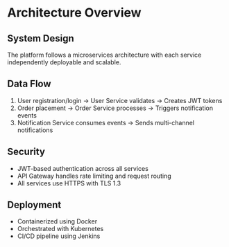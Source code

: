 # Architecture Overview

## System Design
The platform follows a microservices architecture with each service independently deployable and scalable.

## Data Flow
1. User registration/login → User Service validates → Creates JWT tokens
2. Order placement → Order Service processes → Triggers notification events
3. Notification Service consumes events → Sends multi-channel notifications

## Security
- JWT-based authentication across all services
- API Gateway handles rate limiting and request routing
- All services use HTTPS with TLS 1.3

## Deployment
- Containerized using Docker
- Orchestrated with Kubernetes
- CI/CD pipeline using Jenkins
